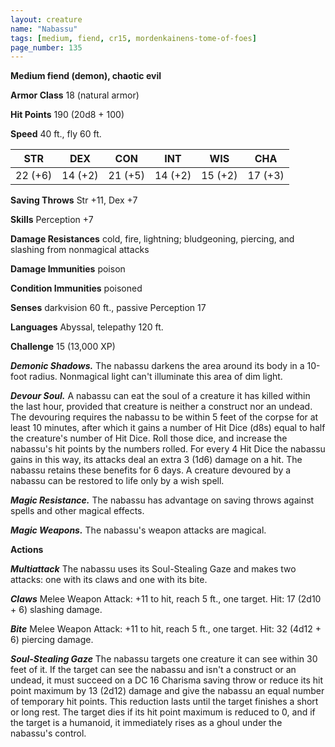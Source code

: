 ```yaml
---
layout: creature
name: "Nabassu"
tags: [medium, fiend, cr15, mordenkainens-tome-of-foes]
page_number: 135
---
```


**Medium fiend (demon), chaotic evil**

**Armor Class** 18 (natural armor)

**Hit Points** 190  (20d8 + 100)

**Speed** 40 ft., fly 60 ft.

|   STR   |   DEX   |   CON   |   INT   |   WIS   |   CHA   |
|:-------:|:-------:|:-------:|:-------:|:-------:|:-------:|
| 22 (+6) | 14 (+2) | 21 (+5) | 14 (+2) | 15 (+2) | 17 (+3) |

**Saving Throws** Str +11, Dex +7

**Skills** Perception +7

**Damage Resistances** cold, fire, lightning; bludgeoning, piercing, and slashing from nonmagical attacks

**Damage Immunities** poison

**Condition Immunities** poisoned

**Senses** darkvision 60 ft., passive Perception 17

**Languages** Abyssal, telepathy 120 ft.

**Challenge** 15 (13,000 XP)

***Demonic Shadows.*** The nabassu darkens the area around its body in a 10-foot radius. Nonmagical light can't illuminate this area of dim light.

***Devour Soul.*** A nabassu can eat the soul of a creature it has killed within the last hour, provided that creature is neither a construct nor an undead. The devouring requires the nabassu to be within 5 feet of the corpse for at least 10 minutes, after which it gains a number of Hit Dice (d8s) equal to half the creature's number of Hit Dice. Roll those dice, and increase the nabassu's hit points by the numbers rolled. For every 4 Hit Dice the nabassu gains in this way, its attacks deal an extra 3 (1d6) damage on a hit. The nabassu retains these benefits for 6 days. A creature devoured by a nabassu can be restored to life only by a wish spell.

***Magic Resistance.*** The nabassu has advantage on saving throws against spells and other magical effects.

***Magic Weapons.*** The nabassu's weapon attacks are magical.

**Actions**

***Multiattack*** The nabassu uses its Soul-Stealing Gaze and makes two attacks: one with its claws and one with its bite.

***Claws*** Melee Weapon Attack: +11 to hit, reach 5 ft., one target. Hit: 17 (2d10 + 6) slashing damage.

***Bite*** Melee Weapon Attack: +11 to hit, reach 5 ft., one target. Hit: 32 (4d12 + 6) piercing damage.

***Soul-Stealing Gaze*** The nabassu targets one creature it can see within 30 feet of it. If the target can see the nabassu and isn't a construct or an undead, it must succeed on a DC 16 Charisma saving throw or reduce its hit point maximum by 13 (2d12) damage and give the nabassu an equal number of temporary hit points. This reduction lasts until the target finishes a short or long rest. The target dies if its hit point maximum is reduced to 0, and if the target is a humanoid, it immediately rises as a ghoul under the nabassu's control.